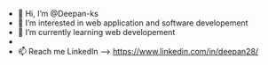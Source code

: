 - 👋 Hi, I’m @Deepan-ks
- 👀 I’m interested in web application and software developement
- 🌱 I’m currently learning web developement
- 
- 📫 Reach me LinkedIn --> https://www.linkedin.com/in/deepan28/

<!---
Deepan-ks/Deepan-ks is a ✨ special ✨ repository because its `README.md` (this file) appears on your GitHub profile.
You can click the Preview link to take a look at your changes.
--->
